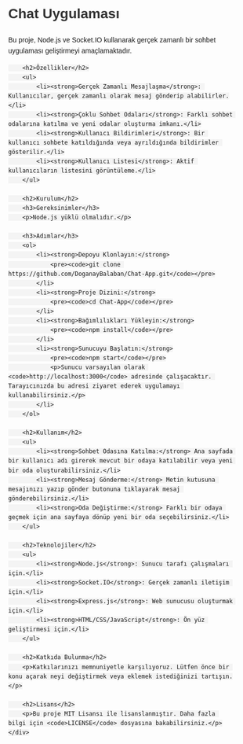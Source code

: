 <!DOCTYPE html>
<html lang="en">
<head>
    <meta charset="UTF-8">
    <meta name="viewport" content="width=device-width, initial-scale=1.0">
    <title>Chat Uygulaması</title>
    <style>
        body {
            font-family: Arial, sans-serif;
            line-height: 1.6;
            margin: 0;
            padding: 0;
        }
        .container {
            padding: 20px;
            max-width: 800px;
            margin: 0 auto;
        }
        h1, h2 {
            color: #333;
        }
        ul {
            margin: 0;
            padding: 0;
            list-style: none;
        }
        ul li {
            margin: 5px 0;
        }
        code {
            background: #f4f4f4;
            padding: 2px 4px;
            border-radius: 3px;
        }
    </style>
</head>
<body>
    <div class="container">
        <h1>Chat Uygulaması</h1>
        <p>Bu proje, Node.js ve Socket.IO kullanarak gerçek zamanlı bir sohbet uygulaması geliştirmeyi amaçlamaktadır.</p>

        <h2>Özellikler</h2>
        <ul>
            <li><strong>Gerçek Zamanlı Mesajlaşma</strong>: Kullanıcılar, gerçek zamanlı olarak mesaj gönderip alabilirler.</li>
            <li><strong>Çoklu Sohbet Odaları</strong>: Farklı sohbet odalarına katılma ve yeni odalar oluşturma imkanı.</li>
            <li><strong>Kullanıcı Bildirimleri</strong>: Bir kullanıcı sohbete katıldığında veya ayrıldığında bildirimler gösterilir.</li>
            <li><strong>Kullanıcı Listesi</strong>: Aktif kullanıcıların listesini görüntüleme.</li>
        </ul>

        <h2>Kurulum</h2>
        <h3>Gereksinimler</h3>
        <p>Node.js yüklü olmalıdır.</p>

        <h3>Adımlar</h3>
        <ol>
            <li><strong>Depoyu Klonlayın:</strong>
                <pre><code>git clone https://github.com/DoganayBalaban/Chat-App.git</code></pre>
            </li>
            <li><strong>Proje Dizini:</strong>
                <pre><code>cd Chat-App</code></pre>
            </li>
            <li><strong>Bağımlılıkları Yükleyin:</strong>
                <pre><code>npm install</code></pre>
            </li>
            <li><strong>Sunucuyu Başlatın:</strong>
                <pre><code>npm start</code></pre>
                <p>Sunucu varsayılan olarak <code>http://localhost:3000</code> adresinde çalışacaktır. Tarayıcınızda bu adresi ziyaret ederek uygulamayı kullanabilirsiniz.</p>
            </li>
        </ol>

        <h2>Kullanım</h2>
        <ul>
            <li><strong>Sohbet Odasına Katılma:</strong> Ana sayfada bir kullanıcı adı girerek mevcut bir odaya katılabilir veya yeni bir oda oluşturabilirsiniz.</li>
            <li><strong>Mesaj Gönderme:</strong> Metin kutusuna mesajınızı yazıp gönder butonuna tıklayarak mesaj gönderebilirsiniz.</li>
            <li><strong>Oda Değiştirme:</strong> Farklı bir odaya geçmek için ana sayfaya dönüp yeni bir oda seçebilirsiniz.</li>
        </ul>

        <h2>Teknolojiler</h2>
        <ul>
            <li><strong>Node.js</strong>: Sunucu tarafı çalışmaları için.</li>
            <li><strong>Socket.IO</strong>: Gerçek zamanlı iletişim için.</li>
            <li><strong>Express.js</strong>: Web sunucusu oluşturmak için.</li>
            <li><strong>HTML/CSS/JavaScript</strong>: Ön yüz geliştirmesi için.</li>
        </ul>

        <h2>Katkıda Bulunma</h2>
        <p>Katkılarınızı memnuniyetle karşılıyoruz. Lütfen önce bir konu açarak neyi değiştirmek veya eklemek istediğinizi tartışın.</p>

        <h2>Lisans</h2>
        <p>Bu proje MIT Lisansı ile lisanslanmıştır. Daha fazla bilgi için <code>LICENSE</code> dosyasına bakabilirsiniz.</p>
    </div>
</body>
</html>
